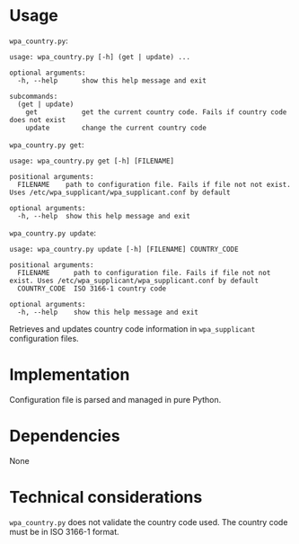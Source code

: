 # Usage
`wpa_country.py`:
```
usage: wpa_country.py [-h] (get | update) ...

optional arguments:
  -h, --help      show this help message and exit

subcommands:
  (get | update)
    get           get the current country code. Fails if country code does not exist
    update        change the current country code
```
`wpa_country.py get`:
```
usage: wpa_country.py get [-h] [FILENAME]

positional arguments:
  FILENAME    path to configuration file. Fails if file not not exist. Uses /etc/wpa_supplicant/wpa_supplicant.conf by default

optional arguments:
  -h, --help  show this help message and exit
```
`wpa_country.py update`:
```
usage: wpa_country.py update [-h] [FILENAME] COUNTRY_CODE

positional arguments:
  FILENAME      path to configuration file. Fails if file not not exist. Uses /etc/wpa_supplicant/wpa_supplicant.conf by default
  COUNTRY_CODE  ISO 3166-1 country code

optional arguments:
  -h, --help    show this help message and exit
```
Retrieves and updates country code information in `wpa_supplicant` configuration files.

# Implementation
Configuration file is parsed and managed in pure Python.

# Dependencies
None

# Technical considerations
`wpa_country.py` does not validate the country code used. The country code must be in ISO 3166-1 format.
